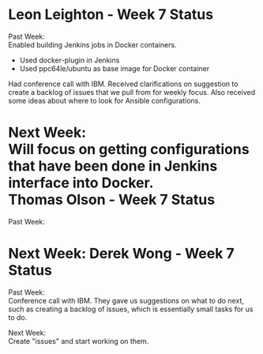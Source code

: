 Leon Leighton - Week 7 Status
=============================  

Past Week:  
Enabled building Jenkins jobs in Docker containers.   
- Used docker-plugin in Jenkins  
- Used ppc64le/ubuntu as base image for Docker container  
 
Had conference call with IBM. Received clarifications on suggestion to create a backlog of issues that we pull from for weekly focus. Also received some ideas about where to look for Ansible configurations.  

Next Week:  
Will focus on getting configurations that have been done in Jenkins interface into Docker.  
Thomas Olson - Week 7 Status
============================
Past Week:  

Next Week:
Derek Wong - Week 7 Status
==========================
Past Week:              
Conference call with IBM. They gave us suggestions on what to do next, such as creating a backlog of issues, which is essentially small tasks for us to do.                      

Next Week:                                      
Create "issues" and start working on them.                     